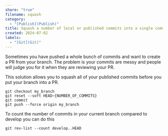 ```yaml
---
share: "true"
filename: squash
category:
  - "[Publish](Publish)"
title: Squash a number of local or published commits into a single commit
created: 2024-07-02
labels:
  - "[Git](Git)"
---
```


Sometimes you have pushed a whole bunch of commits and want to create a PR from your branch. The problem is your commits are messy and people will judge you for it when they are reviewing your PR.

This solution allows you to squash all of your published commits before you put your branch into a PR.

```
git checkout my_branch
git reset --soft HEAD~{NUMBER_OF_COMMITS}
git commit
git push --force origin my_branch
```

To count the number of commits in your current branch compared to develop you can do this

```
git rev-list --count develop..HEAD
```
